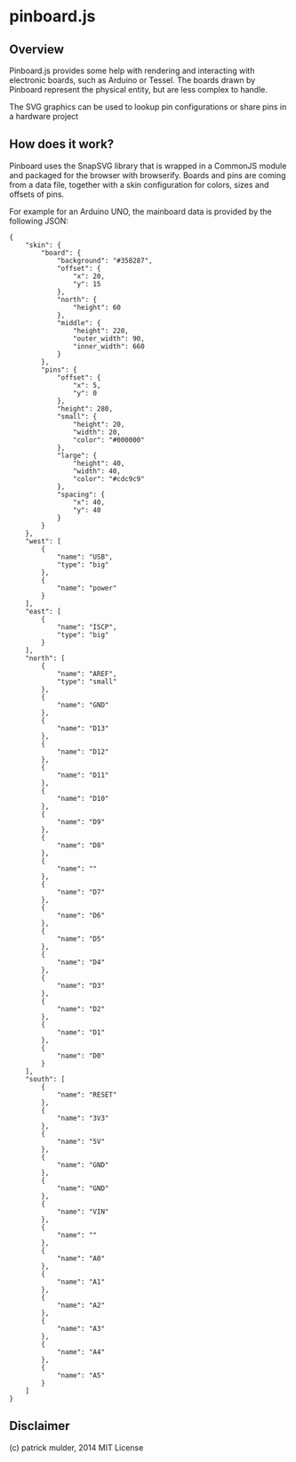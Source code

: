 # pinboard.js


## Overview

Pinboard.js provides some help with rendering and interacting with electronic boards, such as Arduino or Tessel.
The boards drawn by Pinboard represent the physical entity, but are less complex to handle.

The SVG graphics can be used to lookup pin configurations or share pins in a hardware project

## How does it work?

Pinboard uses the SnapSVG library that is wrapped in a CommonJS module and packaged for the browser with browserify.
Boards and pins are coming from a data file, together with a skin configuration for colors, sizes and offsets of pins.

For example for an Arduino UNO, the mainboard data is provided by the following JSON:


```
{
    "skin": {
        "board": {
            "background": "#358287",
            "offset": {
                "x": 20,
                "y": 15
            },
            "north": {
                "height": 60
            },
            "middle": {
                "height": 220,
                "outer_width": 90,
                "inner_width": 660
            }
        },
        "pins": {
            "offset": {
                "x": 5,
                "y": 0
            },
            "height": 280,
            "small": {
                "height": 20,
                "width": 20,
                "color": "#000000"
            },
            "large": {
                "height": 40,
                "width": 40,
                "color": "#cdc9c9"
            },
            "spacing": {
                "x": 40,
                "y": 40
            }
        }
    },
    "west": [
        {
            "name": "USB",
            "type": "big"
        },
        {
            "name": "power"
        }
    ],
    "east": [
        {
            "name": "ISCP",
            "type": "big"
        }
    ],
    "north": [
        {
            "name": "AREF",
            "type": "small"
        },
        {
            "name": "GND"
        },
        {
            "name": "D13"
        },
        {
            "name": "D12"
        },
        {
            "name": "D11"
        },
        {
            "name": "D10"
        },
        {
            "name": "D9"
        },
        {
            "name": "D8"
        },
        {
            "name": ""
        },
        {
            "name": "D7"
        },
        {
            "name": "D6"
        },
        {
            "name": "D5"
        },
        {
            "name": "D4"
        },
        {
            "name": "D3"
        },
        {
            "name": "D2"
        },
        {
            "name": "D1"
        },
        {
            "name": "D0"
        }
    ],
    "south": [
        {
            "name": "RESET"
        },
        {
            "name": "3V3"
        },
        {
            "name": "5V"
        },
        {
            "name": "GND"
        },
        {
            "name": "GND"
        },
        {
            "name": "VIN"
        },
        {
            "name": ""
        },
        {
            "name": "A0"
        },
        {
            "name": "A1"
        },
        {
            "name": "A2"
        },
        {
            "name": "A3"
        },
        {
            "name": "A4"
        },
        {
            "name": "A5"
        }
    ]
}
```


## Disclaimer

(c) patrick mulder, 2014
MIT License
